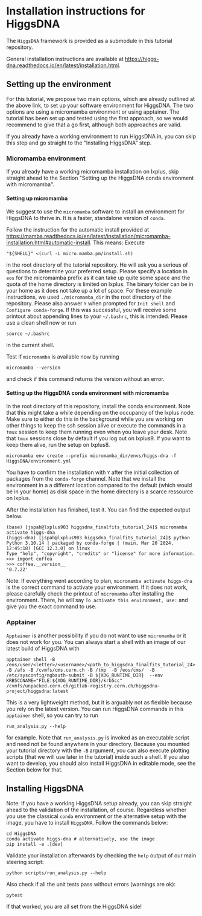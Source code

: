 # Installation instructions for HiggsDNA

The `HiggsDNA` framework is provided as a submodule in this tutorial repository.

General installation instructions are available at https://higgs-dna.readthedocs.io/en/latest/installation.html.

## Setting up the environment

For this tutorial, we propose two main options, which are already outlined at the above link, to set up your software environment for HiggsDNA.
The two options are using a micromamba environment or using apptainer.
The tutorial has been set up and tested using the first approach, so we would recommend to give that a go first, although both approaches are valid.

If you already have a working environment to run HiggsDNA in, you can skip this step and go straight to the "Installing HiggsDNA" step.

### Micromamba environment

If you already have a working micromamba installation on lxplus, skip straight ahead to the Section "Setting up the HiggsDNA conda environment with micromamba".

#### Setting up micromamba

We suggest to use the `micromamba` software to install an environment for HiggsDNA to thrive in. It is a faster, standalone version of `conda`.

Follow the instruction for the automatic install provided at https://mamba.readthedocs.io/en/latest/installation/micromamba-installation.html#automatic-install.
This means: Execute

```
"${SHELL}" <(curl -L micro.mamba.pm/install.sh)
```

in the root directory of the tutorial repository.
He will ask you a serious of questions to determine your preferred setup.
Please specify a location in `eos` for the micromamba prefix as it can take up quite some space and the quota of the home directory is limited on lxplus.
The binary folder can be in your home as it does not take up a lot of space.
For these example instructions, we used `./micromamba_dir` in the root directory of the repository.
Please also answer `Y` when prompted for `Init shell` and `Configure conda-forge`.
If this was successful, you will receive some printout about appending lines to your `~/.bashrc`, this is intended. Please use a clean shell now or run

```
source ~/.bashrc
```

in the current shell.

Test if `micromamba` is available now by running

```
micromamba --version
```

and check if this command returns the version without an error.

#### Setting up the HiggsDNA conda environment with micromamba

In the root directory of this repository, install the conda environment.
Note that this might take a while depending on the occupancy of the lxplus node.
Make sure to either do this in the background while you are working on other things to keep the ssh session alive or execute the commands in a `tmux` session to keep them running even when you leave your desk.
Note that `tmux` sessions close by default if you log out on lxplus9.
If you want to keep them alive, run the setup on lxplus8.

```
micromamba env create --prefix micromamba_dir/envs/higgs-dna -f HiggsDNA/environment.yml
```

You have to confirm the installation with `Y` after the initial collection of packages from the `conda-forge` channel.
Note that we install the environment in a a different location compared to the default (which would be in your home) as disk space in the home directory is a scarce ressource on lxplus.

After the installation has finished, test it.
You can find the expected output below.
```
(base) [jspah@lxplus903 higgsdna_finalfits_tutorial_24]$ micromamba activate higgs-dna 
(higgs-dna) [jspah@lxplus903 higgsdna_finalfits_tutorial_24]$ python
Python 3.10.14 | packaged by conda-forge | (main, Mar 20 2024, 12:45:18) [GCC 12.3.0] on linux
Type "help", "copyright", "credits" or "license" for more information.
>>> import coffea
>>> coffea.__version__
'0.7.22'
```
Note: If everything went according to plan, `micromamba activate higgs-dna` is the correct command to activate your environment.
If it does not work, please carefully check the printout of `micromamba` after installing the environment.
There, he will say `To activate this environment, use:` and give you the exact command to use.

### Apptainer

`Apptainer` is another possibility if you do not want to use `micromamba` or it does not work for you.
You can always start a shell with an image of our latest build of HiggsDNA with
```
apptainer shell -B /eos/user/<letter>/<username>/<path_to_higgsdna_finalfits_tutorial_24> -B /afs -B /cvmfs/cms.cern.ch -B /tmp  -B /eos/cms/  -B /etc/sysconfig/ngbauth-submit -B ${XDG_RUNTIME_DIR}  --env KRB5CCNAME="FILE:${XDG_RUNTIME_DIR}/krb5cc" /cvmfs/unpacked.cern.ch/gitlab-registry.cern.ch/higgsdna-project/higgsdna:latest
```
This is a very lightweight method, but it is arguably not as flexible because you rely on the latest version. You can run HiggsDNA commands in this `apptainer` shell, so you can try to run
```
run_analysis.py --help
```
for example.
Note that `run_analysis.py` is invoked as an executable script and need not be found anywhere in your directory.
Because you mounted your tutorial directory with the `-B` argument, you can also execute plotting scripts (that we will use later in the tutorial) inside such a shell. If you also want to develop, you should also install HiggsDNA in editable mode, see the Section below for that.

## Installing HiggsDNA

Note: If you have a working HiggsDNA setup already, you can skip straight ahead to the validation of the installation, of course.
Regardless whether you use the classical `conda` environment or the alternative setup with the image, you have to install `HiggsDNA`. Follow the commands below:

```
cd HiggsDNA
conda activate higgs-dna # alternatively, use the image
pip install -e .[dev]
```

Validate your installation afterwards by checking the `help` output of our main steering script:

```
python scripts/run_analysis.py --help
````

Also check if all the unit tests pass without errors (warnings are ok):

```
pytest
```

If that worked, you are all set from the HiggsDNA side!